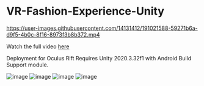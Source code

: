 # VR-Fashion-Experience-Unity


https://user-images.githubusercontent.com/14131412/191021588-59271b6a-d9f5-4b0c-8f16-8973f3b8b372.mp4

Watch the full video [here](https://youtu.be/8nQEpu8DOmk)

Deployment for Oculus Rift
Requires Unity 2020.3.32f1 with Android Build Support module.

![image](https://user-images.githubusercontent.com/14131412/191026316-218bea66-ad87-46eb-aa78-a01457a1dd0d.png)
![image](https://user-images.githubusercontent.com/14131412/191026246-6d8be890-5805-48a4-9b82-059c2c913bfc.png)
![image](https://user-images.githubusercontent.com/14131412/191026291-e8750a10-24e3-4440-aae8-d6150553e372.png)
![image](https://user-images.githubusercontent.com/14131412/191026266-a5748f0c-0c0e-4ef8-b0f9-0f14b40dc569.png)
